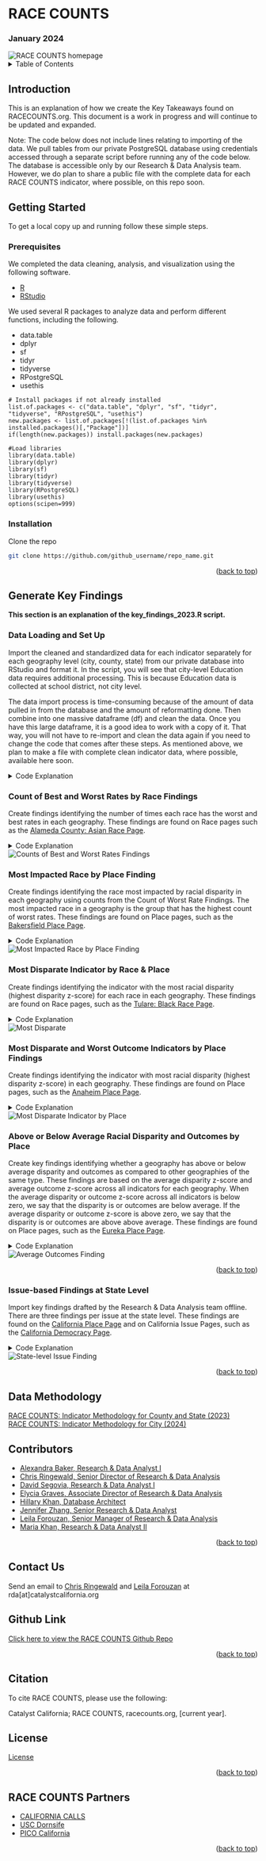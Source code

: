 # RACE COUNTS
### January 2024

<base target="_blank">


<img src="https://github.com/catalystcalifornia/RaceCounts/blob/main/images/rc_homepage.PNG" alt="RACE COUNTS homepage">




<details>
  <summary>Table of Contents</summary>
  <ol>
       <li>
      <a href="#intro">Introduction</a></li>
    <li><a href="#getting-started">Getting Started</a>
      <ul>
        <li><a href="#prerequisites">Prerequisites</a></li>
        <li><a href="#installation">Installation</a></li>
      </ul>
    </li>
    <li><a href="#generate-key-findings">Generate Key Findings</a></li>
    <li><a href="#contact-us">Contact Us</a></li>
    <li><a href="#github-link">Github Link</a></li>
    <li><a href="#citation">Citation</a></li>
    <li><a href="#license">License</a></li>
  </ol>
</details>

## Introduction

This is an explanation of how we create the Key Takeaways found on RACECOUNTS.org. This document is a work in progress and will continue to be updated and expanded. 

Note: The code below does not include lines relating to importing of the data. We pull tables from our private PostgreSQL database using credentials accessed through a separate script before running any of the code below. The database is accessible only by our Research & Data Analysis team. However, we do plan to share a public file with the complete data for each RACE COUNTS indicator, where possible, on this repo soon.

## Getting Started

To get a local copy up and running follow these simple steps. 

### Prerequisites

We completed the data cleaning, analysis, and visualization using the following software. 
* [R](https://cran.rstudio.com/)
* [RStudio](https://posit.co/download/rstudio-desktop)

We used several R packages to analyze data and perform different functions, including the following.
* data.table 
* dplyr
* sf
* tidyr
* tidyverse 
* RPostgreSQL
* usethis

```
# Install packages if not already installed
list.of.packages <- c("data.table", "dplyr", "sf", "tidyr", "tidyverse", "RPostgreSQL", "usethis")
new.packages <- list.of.packages[!(list.of.packages %in% installed.packages()[,"Package"])]
if(length(new.packages)) install.packages(new.packages)

#Load libraries
library(data.table) 
library(dplyr)
library(sf)
library(tidyr)
library(tidyverse) 
library(RPostgreSQL) 
library(usethis)
options(scipen=999)
```


### Installation

Clone the repo
   ```sh
   git clone https://github.com/github_username/repo_name.git
   ```

<p align="right">(<a href="#top">back to top</a>)</p>



## Generate Key Findings

<!-- Will need to update to say key_findings_2023.R-->
**This section is an explanation of the key_findings_2023.R script.**

### Data Loading and Set Up
Import the cleaned and standardized data for each indicator separately for each geography level (city, county, state) from our private database into RStudio and format it. In the script, you will see that city-level Education data requires additional processing. This is because Education data is collected at school district, not city level. 

The data import process is time-consuming because of the amount of data pulled in from the database and the amount of reformatting done. Then combine into one massive dataframe (df) and clean the data. Once you have this large dataframe, it is a good idea to work with a copy of it. That way, you will not have to re-import and clean the data again if you need to change the code that comes after these steps. As mentioned above, we plan to make a file with complete clean indicator data, where possible, available here soon. 


<details>
<summary>Code Explanation</summary>

```
# Pull list of indicator tables, then import data. County example: ----------------------------------
rc_list_ = as.data.frame(do.call(rbind, lapply(DBI::dbListObjects(con, DBI::Id(schema = curr_schema))$table, function(x) slot(x, 'name'))))

# filter for only county level indicator tables, drop all others including api_*_county_ curren year tables
county_list <- filter(rc_list_, grepl(paste0("^arei_.*\\county_", curr_yr, "$"), table))
county_list <- county_list[order(county_list$table), ] # alphabetize list of state tables, changes df to list the needed format for next step

# import all tables on county_list
county_tables <- lapply(setNames(paste0("select * from ", curr_schema, ".", county_list), county_list), DBI::dbGetQuery, conn = con)

# create column with indicator name
county_tables <- map2(county_tables, names(county_tables), ~ mutate(.x, indicator = .y)) # create column with indicator name

# call columns we want and pivot wider
county_tables_disparity <- lapply(county_tables, function(x) x %>% select(county_id, asbest, ends_with("disparity_z"), indicator, values_count))

county_disparity <- imap_dfr(county_tables_disparity, ~
                               .x %>% 
                               pivot_longer(cols = ends_with("disparity_z"),
                                            names_to = "race",
                                            values_to = "disparity_z_score")) %>% mutate(
                                              race = (ifelse(race == 'disparity_z', 'total', race)),
                                              race = gsub('_disparity_z', '', race))

county_tables_performance <- lapply(county_tables, function(x) x %>% select(county_id, asbest, ends_with("performance_z"), indicator, values_count))

county_performance <- imap_dfr(county_tables_performance, ~
                                 .x %>% 
                                 pivot_longer(cols = ends_with("performance_z"),
                                              names_to = "race",
                                              values_to = "performance_z_score")) %>% mutate(
                                                race = (ifelse(race == 'performance_z', 'total', race)),
                                                race = gsub('_performance_z', '', race))


county_tables_rate <- lapply(county_tables, function(x) x %>% select(county_id, asbest, ends_with("_rate"), indicator, values_count))

county_rate <- imap_dfr(county_tables_rate , ~
                          .x %>% 
                          pivot_longer(cols = ends_with("_rate"),
                                       names_to = "race",
                                       values_to = "rate")) %>% mutate(
                                         race = (ifelse(race == 'rate', 'total', race)),
                                         race = gsub('_rate', '', race))

# merge all 3 
df_merged_county <- county_disparity %>% full_join(county_performance) %>% full_join(county_rate)

# create issue, indicator, geo_level, race generic columns for issue tables except for education
df_county <- df_merged_county %>% mutate(
        issue = substring(indicator, 6,9),  
        indicator = substring(indicator, 11),
        indicator = gsub(paste0('_county_', curr_yr), '', indicator),
        geo_level = "county",
        race_generic = gsub('nh_', '', race)) %>% # create 'generic' race name column, drop nh_ prefixes to help generate counts by race later
            left_join(arei_race_multigeo_county) %>% 
                rename(geoid = county_id, geo_name = county_name)  %>%  mutate(geo_name = paste0(geo_name, " County"))

# merge city, county, state data
df <- bind_rows(df_city, df_county, df_state) %>% select(
                    geoid, geo_name, issue, indicator, race, asbest, rate, disparity_z_score, performance_z_score, values_count, geo_level, race_generic)


# remove records where city name is actually a university: there are 6 'cities' like this making up 898 rows
final_df <- df %>% filter(!grepl('University', geo_name))

```

Create short form to long form race and indicator label crosswalks that will be used to generate key findings text.

```
# Create race name crosswalk ------------------------------------------------
race_generic <- unique(df$race_generic)
long_name <- c("Total", "API", "Black", "Latinx", "American Indian / Alaska Native", "White", "Asian", "Two or More Races", "Native Hawaiian / Pacific Islander", "Other Race", "Filipinx")
race_names <- data.frame(race_generic, long_name)

# Create indicator long name df -------------------------------------------
### NOTE: This list may need to be updated or re-ordered. ###
indicator <- st_read(con, query = "SELECT arei_indicator AS indicator, api_name AS indicator_short, arei_issue_area FROM v5.arei_indicator_list_cntyst")

# unique education indicators at school district level, for city key takeaways analysis later
educ_indicators <- filter(indicator, arei_issue_area == 'Education')

```
</details>

### Count of Best and Worst Rates by Race Findings

Create findings identifying the number of times each race has the worst and best rates in each geography. These findings are found on Race pages such as the [Alameda County: Asian Race Page](https://www.racecounts.org/county_races/alameda/?race=asian).

<details>
<summary>Code Explanation</summary>

* Step 1: Identify the most disparate district for each Education indicator by city, then join only that district's data to the rest of city-level data.

```
# rank overall district disparity z-scores for each city+indicator combo
df_education_district_disparate <- df_education_district %>% filter(!is.na(geoid)) %>% group_by(geoid, indicator, race) %>% 
                                                                          mutate(rk = ifelse(race == 'total', dense_rank(-disparity_z_score), NA))

# checked for districts tied for rk 1, but there are none. if there are ties, will need to add tiebreaker code similar to what's in the best outcomes code
#temp <- filter(df_education_district_disparate, rk=='1')
#temp <- temp %>% select(geoid, geo_name, indicator, rate) %>% group_by(geoid, indicator) %>% count(rate)

# keep indicator data for the most disparate district for each city+indicator combo only
df_education_district_disparate <- df_education_district_disparate %>% group_by(geoid, dist_id, indicator) %>% fill(rk, .direction = "downup") %>%
                                                                          filter(rk == 1) %>% select (-c(rk))

# bind most disparate district with main df
df_lf <- bind_rows(final_df, df_education_district_disparate) 
```

* Step 2: Remove the total or overall rates, keeping only rates by race. Not all data sources report Asian and Native Hawaiian / Pacific Islander data separately. Duplicate and reclassify combined Asian-Pacific Islander (API) data into the separate Asian and Native Hawaiian / Pacific Islander groups.

```
df_lf <- filter(df, race != 'total')

# duplicate API rows, assigning one set race_generic Asian and the other set PacIsl
api_split <- function(x) {
  
    api_asian <- filter(x, race_generic == 'api') %>% mutate(race_generic = 'asian')
    api_pacisl <- filter(x, race_generic == 'api') %>% mutate(race_generic = 'pacisl')
    temp <- filter(x, race_generic != 'api')       # remove api rows
    x <- bind_rows(temp, api_asian, api_pacisl)    # add back api rows as asian AND pacisl rows

  return(x)
}

df_lf <- api_split(df_lf) # duplicate/split api rates as asian and pacisl
```

* Step 3: Count the number of non-null rates for each race and geography combo to screen key findings later. 

```
bestworst_screen <- df_lf %>% group_by(geoid, race_generic) %>% summarise(rate_count = sum(!is.na(rate)))  # count number of non-null rates for each race+geo combo
```

* Step 4: Count number of times each race has the worst rate (highest disparity z-score) for each geography. Screen out observations where fewer than 2 races in a geography have non-null values for an indicator. Finally, clean city names.

```
worst_table <- df_lf %>% 
  group_by(geoid, geo_level, indicator) %>% top_n(1, disparity_z_score) %>% # get worst raced disparity z-score by geo+indicator combo
  rename(worst_rate = race_generic) %>% filter(values_count > 1) # filter out geo+indicator combos with only 1 raced rate


worst_table2 <- df_lf %>% 
  left_join(select(worst_table, geoid, indicator, worst_rate, geo_level), by = c("geoid", "indicator", "geo_level")) %>%
  mutate(worst = ifelse((race_generic == worst_rate), 1, 0)) %>% # worst = binary indicating whether the race+geo combo is the worst rate             
  group_by(geoid, geo_name, geo_level, race_generic) %>% summarise(count = sum(worst, na.rm = TRUE)) %>% # count = num of worst rates for race+geo combo
  left_join(race_names, by = "race_generic") %>%
  left_join(bestworst_screen, by = c("geoid", "race_generic")) 
  
  # Clean geo_names where 'City' isn't part of city's name and fix geo_names that include "City City"
clean_city_names <- function(x) {
    clean_city_names1 <- x %>% filter(!grepl('City City', geo_name) & grepl(' City', geo_name)) %>%
                                mutate(geo_name = gsub(' City', '', geo_name))
    
    clean_city_names2 <- x %>% filter(grepl('City City', geo_name)) %>%
                                mutate(geo_name = gsub('City City', 'City', geo_name))		

    clean_city_names_ <- rbind(clean_city_names1, clean_city_names2) %>% ungroup() %>% select(geoid, geo_name) %>% unique()

    library(easyr)
    x <- jrepl(
      x,
      clean_city_names_,
      by = c('geoid' = 'geoid'),
      replace.cols = c('geo_name' = 'geo_name'),
      na.only = FALSE,
      only.rows = NULL,
      verbose = FALSE)

  return(x)
}

worst_table2 <- clean_city_names(worst_table2)
                
```                

* Step 5: Create the "shells" used to create the best/worst rate count key finding sentences. Use the variables created above to generate key findings.

``` 
# NOTE: This df does include findings for non-RC race pg grps, however they won't appear on the site
wb_rate_threshold <- 5  # suppress findings for race+geo combos with data for fewer than 6 indicators
worst_rate_count <- filter(worst_table2, !is.na(rate_count)) %>% mutate(finding_type = 'worst count', findings_pos = 2) %>% 
  mutate(finding = ifelse(rate_count > wb_rate_threshold, paste0(geo_name, "'s ", long_name, " residents have the worst rate for ", count, " of the ", rate_count, " RACE COUNTS indicators with data for them."), paste0("Data for ", long_name, " residents of ", geo_name, " is too limited for this analysis.")))

```

* Step 6: Apply code similar to Worst Rate findings to generate Best Rate key findings. First, find the school district with the best total_rate (overall outcome) per city-indicator combination and add only that district's data to the rest of city-level data.
  
```
df_education_district_best_outcome <- df_education_district %>% filter(values_count > 1 & !is.na(geoid)) %>% group_by(geoid, indicator, race) %>% 
                                        mutate(rk = ifelse(asbest == 'min' & race == 'total', dense_rank(rate), 
                                                    ifelse(asbest == 'max' & race == 'total', dense_rank(-rate), NA))) # using dense_rank means there can be ties, use enr as tie-breaker

# tie-breaker when 2+ districts tie for best overall outcome for a city+indicator combo
tiebreaker <- df_education_district_best_outcome %>% group_by(geoid, indicator, rk) %>% mutate(ties = ifelse(rk == '1', sum(rk), NA)) # if ties is >1 then there is a tie
tiebreaker <- filter(tiebreaker, ties > 1) %>% group_by(geoid, indicator) %>% mutate(rk2 = ifelse(ties > 2, rank(-total_enroll), rk)) # break tie based on largest total_enrollment                                                                                     
df_education_district_best_outcome <- df_education_district_best_outcome %>% mutate(old_rk = rk) %>% # preserve original ranks with ties
                                 left_join(select(tiebreaker, geoid, indicator, dist_id, race, rk2), by = c("geoid", "indicator", "dist_id", "race"))
df_education_district_best_outcome <- df_education_district_best_outcome %>% mutate(rk = ifelse(!is.na(rk2), rk2, rk)) %>% select(-c(rk2)) # update rk to reflect tiebreaker

# keep indicator data for the best overall outcome district for each city+indicator combo only
df_education_district_best_outcome <- df_education_district_best_outcome %>% group_by(geoid, dist_id, indicator) %>% fill(rk, .direction = "downup") %>%
  filter(rk == 1) %>% select (-c(rk, old_rk))
        
## Now, bind this back with the main df
df_lf2 <- bind_rows(final_df, df_education_district_best_outcome) 
```

Step 7: Remove the total or overall rates, keeping only rates by race. Then, reclassify API rates as Asian and Native Hawaiian / Pacific Islander rates.

```
df_lf2 <- filter(df_lf2, race != 'total')   # remove total rates bc all findings in this section are raced

df_lf2 <- api_split(df_lf2) # duplicate api rates as asian and pacisl

```

Step 8: Count number of times each race has the best rate for each geography. Screen out observations where fewer than 2 races in a geography have non-null values for an indicator. Finally, clean city names.

```
#### Note: Code differs from Worst rates to account for when min is best and there is raced rate = 0, so we cannot use disparity_z for indicators where the minimum rate is best, like suspensions

best_table <- df_lf2 %>%  
  group_by(geoid, geo_level, indicator) %>% 
  mutate(rk = ifelse(asbest == 'min', dense_rank(rate), ifelse(asbest == 'max', dense_rank(-rate), NA))) %>%  # rank based on which race has best outcome
  mutate(best_rate = ifelse(rk == 1, race_generic, ""))   # identify race with best rate using rk (ties are ok)

best_table2 <- subset(df_lf2, values_count > 1) %>%  # filter out indicators with only 1 raced rate 
  left_join(select(best_table, geoid, indicator, best_rate, geo_level), by = c("geoid", "indicator", "geo_level")) %>%
  mutate(best = ifelse((race_generic == best_rate), 1, 0)) %>%             
  group_by(geoid, geo_name, geo_level, race_generic) %>% summarise(count = sum(best, na.rm = TRUE)) %>%
  left_join(race_names, by = c("race_generic")) %>%
  left_join(bestworst_screen, by = c("geoid", "race_generic"))

best_table2 <- clean_city_names(best_table2)
```

Step 9: Create the "shells" used to create the Best Rate Count key findings. Use the variables created above to generate key findings. Then, join the Best and Worst Rate Count key findings.

```
best_rate_count <- filter(best_table2, !is.na(rate_count)) %>% mutate(finding_type = 'best count', findings_pos = 1) %>%
  mutate(finding = ifelse(rate_count > wb_rate_threshold, paste0(geo_name, "'s ", long_name, " residents have the best rate for ", count, " of the ", rate_count, " RACE COUNTS indicators with data for them."), paste0("Data for ", long_name, " residents of ", geo_name, " is too limited for this analysis.")))



## Bind worst and best tables - RACE PAGE ## ----------------------------------------------
worst_best_counts <- bind_rows(worst_rate_count, best_rate_count)
worst_best_counts <- rename(worst_best_counts, race = race_generic) %>% select(-long_name, -rate_count, -count)
```

</details>

<img src="https://github.com/catalystcalifornia/RaceCounts/blob/main/images/finding_best_rate.PNG" alt="Counts of Best and Worst Rates Findings">

### Most Impacted Race by Place Finding

Create findings identifying the race most impacted by racial disparity in each geography using counts from the Count of Worst Rate Findings. The most impacted race in a geography is the group that has the highest count of worst rates. These findings are found on Place pages, such as the [Bakersfield Place Page](https://www.racecounts.org/city/bakersfield/).

<details>
<summary>Code Explanation</summary>
This finding is generated with the following steps:

  
* Step 1: Count the number of indicators with Index of Disparity scores per geography, used for screening later. Then use the Count of Worst Rates data produced earlier to identify the Most Impacted group including handling of ties.

```
impact_screen <- df_lf %>% group_by(geoid, geo_name, indicator) %>% summarise(rate_count = sum(!is.na(disparity_z_score))) 
impact_screen <- filter(impact_screen, rate_count > 1) %>% group_by(geoid, geo_name) %>% summarise(id_count = n())Create a table counting number of indicators with overall disparity z-scores (requires two or more groups with non-null rates) per geography.

impact_table <- worst_table2 %>% select(-rate_count) %>% group_by(geoid, geo_name) %>% top_n(1, count) %>% # get race most impacted by racial disparity by geo
                left_join(select(impact_screen, geoid, id_count), by = "geoid")

## the next few lines concatenate the names of the tied groups to prep for findings
impact_table2 <- filter(impact_table, !is.na(id_count)) %>% 
  group_by(geoid, geo_name, count) %>%
  mutate(race_count = n()) # count the number of most impacted groups

impact_table2 <- impact_table2[order(impact_table2$long_name),] # order long race name alphabetically

impact_table2 <- impact_table2 %>% mutate(group_order = paste0("group_", rank(long_name, ties.method = "first"))) # number the most impacted groups grouped by geo

impact_table_wide <- impact_table2 %>% dplyr::select(geoid, geo_name, geo_level, id_count, race_count, group_order, long_name) %>%      #pivot long table back to wide
  pivot_wider(names_from=group_order, values_from=long_name)
```

* Step 2: Suppress findings for places with too many groups tied for Most Impacted which makes findings less useful. Create the "shells" used to create the key finding sentences. Use the variables created above to generate key findings. Finally, clean place names.
  
```
most_impacted <- impact_table_wide %>% mutate(finding_type = 'most impacted', 
                                              finding = ifelse(id_count > 4 & long_name2 != '99999', 
                                                          paste0("Across indicators, ", geo_name, " ", long_name2, " residents are most impacted by racial disparity."), 
                                                            ifelse(id_count > 4 & long_name2 == '99999', 
                                                              paste0('There are more than three groups tied for most impacted in ', geo_name, "."), 
                                                                paste0("Data for residents of ", geo_name, " is too limited for this analysis."))),
                                              findings_pos = 1)  


most_impacted <- most_impacted %>% select(c(geoid, geo_name, geo_level, finding_type, finding, findings_pos))
most_impacted$geo_name <- gsub(" County", "", most_impacted$geo_name) 
most_impacted$geo_name <- gsub(" City", "", most_impacted$geo_name) 
  
```
 
</details>

<img src="https://github.com/catalystcalifornia/RaceCounts/blob/main/images/finding_most_impacted.PNG" alt="Most Impacted Race by Place Finding">


### Most Disparate Indicator by Race & Place

Create findings identifying the indicator with the most racial disparity (highest disparity z-score) for each race in each geography. These findings are found on Race pages, such as the [Tulare: Black Race Page](https://www.racecounts.org/county_races/tulare/?race=black).

<details>
<summary>Code Explanation</summary>
This finding is generated with the following steps:

* Step 1: Create a functions that will generate findings for each race (one at a time), including nested function to identify the largest disparity z-score.
```
# Function to prep raced most_disparate tables
most_disp_by_race <- function(x, y) {
  # Nested function to pull the column with the max disp_z value ----------------------
  find_first_max_index_na <- function(row) {
    
    head(which(row == max(row, na.rm=TRUE)), 1)[1]
  }  
```

* Step 2: First, filter for the specified race, then pivot data to wide format. Count indicators with non-null values for each race-place combination and identify the most disparate indicator (highest disparity_z). Finally, generate a key finding based on the most disparate indicator by race for each geography.  

```
  # filter by race, pivot_wider, select the columns we want, get race long_name
  z <- x %>% filter(race_generic == y) %>% mutate(indicator = paste0(indicator, "_ind")) %>% pivot_wider(names_from = indicator, values_from = disparity_z_score) %>% group_by(geoid, geo_name) %>%  
    fill(ends_with("ind"), dist_id, district_name, total_enroll, .direction = 'updown') %>% 
    filter(!duplicated(geo_name)) %>% select(-race) %>% rename(race = race_generic) %>% select(geoid, geo_name, race, dist_id, district_name, total_enroll, ends_with("ind"), geo_level)
  z <- z %>% inner_join(race_names, by = c('race' = 'race_generic')) %>% select(geoid, geo_name, race,  dist_id, district_name, total_enroll, long_name, everything()) # add race long names
  
  # count non-null indicators by race/place
  indicator_count_ <- z %>% ungroup %>% select(-geo_name:-total_enroll)
  indicator_count_ <- indicator_count_ %>% mutate(indicator_count = rowSums(!is.na(select(., 3:ncol(indicator_count_)))))
  
  z$indicator_count <- indicator_count_$indicator_count # add indicator counts by race/place to original df
  
  # select columns we need
  z <- z %>% select(geoid, geo_name, dist_id, district_name, total_enroll, race, long_name, indicator_count, everything()) 
  
  # unique indicators that apply to race
  indicator_col <- z %>% ungroup %>% select(ends_with("_ind"))
  indicator_col <- names(indicator_col)
  
  # pull the column name with the maximum value
  z$max_col <- colnames(z[indicator_col]) [
    apply(
      z[indicator_col],
      MARGIN = 1,
      find_first_max_index_na )
  ]
 
  z$max_col <- gsub("_ind", "", z$max_col)
  
  ## merge with indicator
  z <- left_join(z, indicator, by = c("max_col"="indicator_short"))
  
return(z)
  
}
```
* Step 3: Prepare data for the function as follows. Add city-level education data to the rest of the indicator data. Then, remove the total_rates, keeping only rates by race. Finally, reclassify API data as both Asian and Native Hawaiian / Pacific Islander data.

```
df_ds <- bind_rows(final_df,df_education_district_disparate)
# df_ds %>% filter(is.na(geo_name)) # why do some geo_names in housing don't have a geo_name? Some of them belong to census designated places with very low pop counts-- we'll filter this out later
df_ds <- filter(df_ds, race != 'total')    # remove total rates bc all findings in this section are raced
df_ds <- api_split(df_ds) # duplicate api rates as asian and pacisl
```

* Step 4: Apply the function to the data by race, then bind results together into one dataframe.

```
aian_ <- most_disp_by_race(df_ds, 'aian')

asian_ <- most_disp_by_race(df_ds, 'asian')

black_ <- most_disp_by_race(df_ds, 'black')

latinx_ <- most_disp_by_race(df_ds, 'latino')

pacisl_ <- most_disp_by_race(df_ds, 'pacisl')

white_ <- most_disp_by_race(df_ds, 'white')

most_disp <- bind_rows(aian_, asian_, black_, latinx_, pacisl_, white_) %>%
                   select(geoid, geo_name, dist_id, district_name, total_enroll, race, long_name, indicator_count, ends_with("_ind"), everything())
``` 

* Step 5: Clean city names. Suppress findings for race-place combinations with too few indicator disparity_z scores. Create the "shells" used to create the key finding sentences. Use the variables created above to generate key findings. Note, we add school district names to education-related findings at city level.

```
n = 5 # indicator_count threshold

most_disp_final <- most_disp %>% mutate(
  finding = ifelse(indicator_count <= n,     ## Suppress finding if race+geo combo has 5 or fewer indicator disparity_z scores
                   paste0("Data for ", long_name, " residents of ", geo_name, " is too limited for this analysis."), 
                   paste0(long_name, " residents face the most disparity with ", indicator, " in ", geo_name, "."))
  ) %>% mutate(
  
  # add school district name to city education-related findings
  finding = ifelse(
    arei_issue_area == 'Education' & !grepl('too limited', finding) & !is.na(district_name), 
    paste0(long_name, " residents face the most disparity with ", indicator, " (", district_name, ") in ", geo_name, "."),
    finding),
  
  finding_type = 'most disparate', findings_pos = 3) %>%
  select(geoid, geo_name, geo_level, dist_id, district_name, total_enroll, long_name, race, indicator, indicator_count, finding_type, findings_pos, finding) %>% filter(!is.na(geo_name)) # some geoids don't have geo_names. all of them belong in housing-- for example: Camp Pendleton North. They don't pass the indicator count threshold either way to be included in the finding, so we will remove these. 
```

* Step 6: Bind Most Disparate Indicator and Counts of Best and Worst Rates findings together. Export table to postgres database with metadata.

```
rda_race_findings <- bind_rows(most_disp_final, worst_best_counts)
rda_race_findings <- rda_race_findings %>% relocate(geo_level, .after = geo_name) %>% relocate(finding_type, .after = race) %>% mutate(src = 'rda', citations = '') %>%
  mutate(race = ifelse(race == 'pacisl', 'nhpi', race))  # rename pacisl to nhpi to feed API - In all other tables we use 'pacisl'
  
## Export postgres table
dbWriteTable(con, c(curr_schema, "arei_findings_races_multigeo"), rda_race_findings, overwrite = FALSE, row.names = FALSE)

# comment on table and columns
comment <- paste0("COMMENT ON TABLE v5.arei_findings_races_multigeo IS 'findings for Race pages (API) created using W:\\Project\\RACE COUNTS\\2023_v5\\RC_Github\\RaceCounts\\KeyTakeaways\\key_findings_2023.R.';",
                  "COMMENT ON COLUMN v5.arei_findings_races_multigeo.finding_type
                         IS 'Categorizes findings: count of best and worst rates by race/geo combo, most disparate indicator by race/geo combo';",
                  "COMMENT ON COLUMN v5.arei_findings_races_multigeo.src
                         IS 'Categorizes source of finding as either rda or program area';",
                  "COMMENT ON COLUMN v5.arei_findings_races_multigeo.citations
                         IS 'External v5.citations for findings are stored here. Null values mean there are no citations, all else are stored as a string with &&& acting as a delimiter between multiple citations';",
                  "COMMENT ON COLUMN v5.arei_findings_races_multigeo.findings_pos
                        IS 'Used to determine the order a set of findings should appear in on RC.org';")
dbSendQuery(con, comment)  
```

</details>



<img src="https://github.com/catalystcalifornia/RaceCounts/blob/main/images/finding_most_disparate_by_race.PNG" alt="Most Disparate">


### Most Disparate and Worst Outcome Indicators by Place Findings

Create findings identifying the indicator with most racial disparity (highest disparity z-score) in each geography. These findings are found on Place pages, such as the [Anaheim Place Page](https://www.racecounts.org/city/anaheim/).

<details>
<summary>Code Explanation</summary>
This finding is generated with the following steps:

* Step 1: As Education data is collected at school district level, not city level, additional processing is needed. Merge the most disparate school district per city's data (identified in Count of Worst Rates code) with the rest of data. Then, keep only total or overall rates, dropping raced data.

```
df_3 <- bind_rows(final_df, df_education_district_disparate) 

disp_long <- df_3 %>% filter(race == "total" & geo_level %in% c("county", "city")) %>% select(geoid, geo_name, dist_id, district_name, total_enroll, indicator, disparity_z_score, geo_level) %>% 
                      rename(variable = indicator, value = disparity_z_score)
```

* Step 2: Group data by place, then rank to find the most disparate indicator by place. Filter to keep only the most disparate indicators by place.

```
#### Rank indicators by disp_z with worst/highest disp_z = 1
disp_final <- disp_long %>%
  group_by(geoid, geo_name) %>%
  mutate(rk = min_rank(-value))

##### Select only worst/highest disparity indicator per county
disp_final <- disp_final %>% filter(rk == 1) %>% arrange(geoid) 
```

* Step 3: Add long variables names used to generate findings later and adjust for indicators that tie for most disparate.

```
#### Rename variable and value fields
names(disp_final)[names(disp_final) == 'value'] <- 'worst_disp_z'
names(disp_final)[names(disp_final) == 'variable'] <- 'worst_disp_indicator'

# join to get long indicator names for findings
worst_disp <- select(disp_final, -c(rk, worst_disp_z)) %>%   # drop rank and z-score fields, join to indicator name equivalency table
  left_join(indicator, by = c("worst_disp_indicator" = "indicator_short")) %>% rename(long_disp_indicator = indicator)

# Adjust for geos with tied indicators
worst_disp2 <- worst_disp %>% 
  group_by(geoid,geo_name) %>% 
  mutate(disp_ties = n()) %>%
  mutate(long_disp_indicator = paste0(long_disp_indicator, collapse = " and ")) %>% select(-c(worst_disp_indicator)) %>% unique() # RC v5: no ties

```

* Step 4: Clean city names. Create the "shells" used to create the key finding sentences. Use the variables created above to generate key findings. 

```
worst_disp2 <- clean_city_names(worst_disp2) 

# Write findings using ifelse statements
worst_disp3 <- subset(worst_disp2, !is.na(geo_name)) %>%
  mutate(finding_type = 'worst disparity', finding = paste0(long_disp_indicator, " is the most disparate indicator in ", geo_name, "."), 
         findings_pos = 4) %>% mutate(
           finding = ifelse(
             arei_issue_area == 'Education' & geo_level == "city",
             paste0(long_disp_indicator, " (", district_name, ") is the most disparate indicator in ", geo_name, "."),
             finding
           )
         ) %>% select(geoid, geo_name, dist_id, district_name, total_enroll, geo_level, finding_type,finding, findings_pos)

```

* Step 5: As Education data is collected at school district level, not city level, additional processing is needed. Identify the worst outcome district for each Education indicator by city. Merge the worst outcome school district data with the rest of data. Finally, keep only total rate data, dropping raced rates.

```
# rank overall district disparity z-scores for each city+indicator combo
df_education_district_worst_outcome <- df_education_district %>% filter(!is.na(geoid)) %>% group_by(geoid, race_generic) %>%
                                                                 mutate(rk = dense_rank(performance_z_score)) %>% filter(rk == "1") %>% select(-rk) # RC v5 no ties

df_4 <- bind_rows(final_df, df_education_district_worst_outcome) 

outc_long <- df_4 %>% filter(race == "total" & geo_level %in% c("county", "city")) %>% select(geoid, geo_name, dist_id, district_name, total_enroll, indicator, performance_z_score, geo_level) %>%
                      rename(variable = indicator, value = performance_z_score)
```

* Step 6: Add long variables names used to generate findings later and adjust for indicators that tie for worst outcome.

```
outc_final <- outc_long %>%
  group_by(geoid, geo_name) %>%
  mutate(rk = min_rank(value))

##### Select only worst/lowest outcome indicator per county
outc_final <- outc_final %>% filter(rk == 1) %>% arrange(geoid)

##### Rename variable and value fields
names(outc_final)[names(outc_final) == 'value'] <- 'worst_perf_z'
names(outc_final)[names(outc_final) == 'variable'] <- 'worst_perf_indicator'    

# join to get long indicator names for findings
worst_outc <- select(outc_final, -c(rk, worst_perf_z)) %>%   # drop rank and z-score fields, join to indicator name equivalency table
  left_join(indicator, by = c("worst_perf_indicator" = "indicator_short")) %>% rename(long_perf_indicator = indicator)

# Adjust for counties with tied indicators
worst_outc2 <- worst_outc %>% 
  group_by(geoid, geo_name) %>% 
  mutate(perf_ties = n()) %>%
  mutate(long_perf_indicator = paste0(long_perf_indicator, collapse = " and ")) %>% select(-c(worst_perf_indicator)) %>% unique() # RC v5: no ties
```

* Step 7: Clean city names. Create the "shells" used to create the key finding sentences. Use the variables created above to generate key findings. Combine Most Disparate and Worst Outcome Indicator Findings.

```
worst_outc2 <- clean_city_names(worst_outc2) 

# Write Findings using ifelse statements
worst_outc3 <- subset(worst_outc2, !is.na(geo_name)) %>%
               mutate(finding_type = 'worst overall outcome', finding = ifelse(geo_level == "county", 
                                                            paste0(long_perf_indicator, " has the worst overall outcome in ", geo_name, "."), 
                                                            paste0(long_perf_indicator, " has the worst overall outcome in ", geo_name, ".") 
                                                            ), 
         findings_pos = 5) %>% mutate(
           finding = ifelse(
             arei_issue_area == 'Education' & geo_level == "city",
             paste0(long_perf_indicator, " (", district_name, ") has the worst overall outcome in ", geo_name, "."),
             finding
           )
         ) %>% select(geoid, geo_name, dist_id, district_name, total_enroll, geo_level, finding_type, finding, findings_pos)


# Combine findings into one final df
worst_disp_outc <- union(worst_disp3, worst_outc3)
```


</details>

<img src="https://github.com/catalystcalifornia/RaceCounts/blob/main/images/finding_most_disparate_ind.PNG" alt="Most Disparate Indicator by Place">


### Above or Below Average Racial Disparity and Outcomes by Place

Create key findings identifying whether a geography has above or below average disparity and outcomes as compared to other geographies of the same type. These findings are based on the average disparity z-score and average outcome z-score across all indicators for each geography. When the average disparity or outcome z-score across all indicators is below zero, we say that the disparity is or outcomes are below average. If the average disparity or outcome z-score is above zero, we say that the disparity is or outcomes are above above average. These findings are found on Place pages, such as the [Eureka Place Page](https://www.racecounts.org/city/eureka/).

<details>
<summary>Code Explanation</summary>
This finding is generated with the following steps:

* Step 1: Import county and city Racial Equity Index tables from the postgres database, select only needed fields. Then, reclassify outcome and disparity z-scores as above or below average.

```
## pull composite disparity/outcome z-scores for city and county; add urban type = NA for cities.
index_county <- st_read(con, query = paste0("SELECT * FROM ", curr_schema, ".arei_composite_index_", curr_yr)) %>% select(county_id, county_name, urban_type, disparity_z, performance_z) %>% rename(geoid = county_id, geo_name = county_name) %>% mutate(geo_level = "county")

index_city <- st_read(con, query = paste0("SELECT * FROM ", curr_schema, ".arei_composite_index_city_", curr_yr)) %>% select(city_id, city_name, disparity_z, performance_z) %>% rename(geoid = city_id, geo_name = city_name) %>% mutate(urban_type = NA, geo_level = "city")

index_county_city <- rbind(index_county, index_city)       
index_county_city$geo_name <- ifelse(index_county_city$geo_level == 'county', paste0(index_county_city$geo_name, ' County'), index_county_city$geo_name)

# Above/Below Avg Disp/Outcome
avg_statement_df <- index_county_city %>% 
  mutate(pop_type = ifelse(urban_type == 'Urban', 'more', 'less'), # used for more/less populous finding
         outc_type = ifelse(performance_z < 0, 'below', 'above'),
         disp_type = ifelse(disparity_z < 0, 'below', 'worse than')) 
```

* Step 2: Create the "shells" used to create the key finding sentences. Use the variables created above to generate key findings. Combine Above and Below Average Disparity and Outcomes Findings. Then, bind those findings together. At this point, we do not export the combined findings in rda_places_findings.

```
disp_avg_statement <- avg_statement_df %>%
  mutate(finding_type = 'disparity', finding = ifelse(geo_level == "county", paste0(geo_name, "'s racial disparity across indicators is ", disp_type, " average for California counties."), 
                                                                             paste0(geo_name, "'s racial disparity across indicators is ", disp_type, " average for California cities.")),
         finding = ifelse(is.na(disp_type), paste0("Data for ", geo_name, " is too limited for this analysis."), finding),
         findings_pos = 2) %>% 
  select(geoid, geo_name, geo_level, finding_type, finding, findings_pos)

outc_avg_statement <- avg_statement_df %>% 
  mutate(finding_type = 'outcomes', finding = ifelse(geo_level == "county", paste0(geo_name, "'s overall outcomes across indicators are ", outc_type, " average for California counties."), 
                                                                            paste0(geo_name, "'s overall outcomes across indicators are ", outc_type, " average for California cities.")),
         finding = ifelse(is.na(outc_type), paste0("Data for ", geo_name, " is too limited for this analysis."), finding),
         findings_pos = 3) %>% 
  select(geoid, geo_name, geo_level, finding_type, finding, findings_pos) 

## bind everything together
worst_disp_outc_ <- worst_disp_outc %>% select(-c(dist_id, district_name, total_enroll))
rda_places_findings <- rbind(most_impacted, disp_avg_statement, outc_avg_statement, worst_disp_outc_) %>%
                              mutate(src = 'rda', citations = '') %>%
                              relocate(geo_level, .after = geo_name)
```

</details>

<img src="https://github.com/catalystcalifornia/RaceCounts/blob/main/images/finding_average_outcomes.PNG" alt="Average Outcomes Finding">


<p align="right">(<a href="#top">back to top</a>)</p>



### Issue-based Findings at State Level

Import key findings drafted by the Research & Data Analysis team offline. There are three findings per issue at the state level. These findings are found on the [California Place Page](https://www.racecounts.org/state/california/) and on California Issue Pages, such as the [California Democracy Page](https://www.racecounts.org/issue/democracy/).

<details>
<summary>Code Explanation</summary>
This finding is generated with the following steps:

* Step 1: Import findings drafted by the Research & Data Analysis team offline. Add additional fields required for display on state-level Issue Pages, such as finding_type.

```
issue_area_findings <- read.csv(paste0("W:/Project/RACE COUNTS/", curr_yr, "_", curr_schema, "/RC_Github/RaceCounts/KeyTakeaways/manual_findings_", curr_schema, "_", curr_yr, ".csv"), encoding = "UTF-8", check.names = FALSE)
colnames(issue_area_findings) <- c("issue_area", "finding", "findings_pos")

issue_area_findings_type_dict <- list(economy = "Economic Opportunity",
                                      education = "Education",
                                      housing = "Housing",
                                      health = "Health Care Access",
                                      democracy = "Democracy",
                                      crime = "Crime and Justice",
                                      hbe = "Healthy Built Environment")

issue_area_findings$finding_type <- ifelse(issue_area_findings$issue_area == 'economy', "Economic Opportunity",
                                           ifelse(issue_area_findings$issue_area == 'health', "Health Care Access",
                                                  ifelse(issue_area_findings$issue_area == 'crime', "Crime and Justice",
                                                         ifelse(issue_area_findings$issue_area == 'hbe', "Healthy Built Environment",
                                                                str_to_title(issue_area_findings$issue_area)))))
issue_area_findings$src <- "rda"

issue_area_findings$citations <- ""
```

* Step 2: Export table to postgres database with metadata.

```
#dbWriteTable(con, c(curr_schema, "arei_findings_issues"), issue_area_findings, overwrite = FALSE, row.names = FALSE)

# comment on table and columns
 comment <- paste0("COMMENT ON TABLE v5.arei_findings_issues IS 'findings for Issue Area pages (API) created using W:\\Project\\RACE COUNTS\\2023_v5\\RC_Github\\RaceCounts\\KeyTakeaways\\key_findings_2023.R.';",
                  "COMMENT ON COLUMN v5.arei_findings_issues.finding_type
                       IS 'Categorizes findings: race most impacted by inequities in a geo, above/below avg disp, above/below perf, most disp indicator, worst perf indicator';",
                  "COMMENT ON COLUMN v5.arei_findings_issues.src
                       IS 'Categorizes source of finding as either rda or program area';",
                  "COMMENT ON COLUMN v5.arei_findings_issues.citations
                       IS 'External citations for findings are stored here. Null values mean there are no citations, all else are stored as a string with &&& acting as a delimiter between multiple citations';",
                  "COMMENT ON COLUMN v5.arei_findings_issues.findings_pos
                       IS 'Used to determine the order a set of findings should appear in on RC.org';")
# print(comment)
# dbSendQuery(con, comment)
```

* Step 3: Take the same findings from Step 2 and add additional fields required for display on the state-level Place Page, such as geo_name.

```
# prep issues table for addition to places_findings_table
state_issue_area_findings <- issue_area_findings

state_issue_area_findings <- state_issue_area_findings %>% select(-issue_area)

state_issue_area_findings$geoid <- "06"
state_issue_area_findings$geo_name <- "California"
state_issue_area_findings$geo_level <- "state"

# reorder findings position for places positions
state_issue_area_findings <- state_issue_area_findings %>%
                                mutate(findings_pos = row_number() + 1) 
```

* Step 4: Bind other Place Page findings from earlier (rda_places_findings) with state-level Place Page findings from Step 3. Export table to postgres database with metadata.

```
findings_places_multigeo <- rbind(rda_places_findings, state_issue_area_findings)

## Create postgres table
# dbWriteTable(con, c(curr_schema, "arei_findings_places_multigeo_update"), findings_places_multigeo, overwrite = FALSE, row.names = FALSE)

# comment on table and columns
comment <- paste0("COMMENT ON TABLE v5.arei_findings_places_multigeo_update IS 'findings for Place pages (API) created using W:\\Project\\RACE COUNTS\\2023_v5\\RC_Github\\RaceCounts\\KeyTakeaways\\key_findings_2023.R.';",
                  "COMMENT ON COLUMN v5.arei_findings_places_multigeo_update.finding_type
                        IS 'Categorizes findings: race most impacted by inequities in a geo, above/below avg disp, above/below outcome, most disp indicator, worst outcome indicator';",
                  "COMMENT ON COLUMN v5.arei_findings_places_multigeo_update.src
                        IS 'Categorizes source of finding as either rda or program area';",
                  "COMMENT ON COLUMN v5.arei_findings_places_multigeo_update.citations
                        IS 'External citations for findings are stored here. Null values mean there are no citations, all else are stored as a string with &&& acting as a delimiter between multiple citations';",
                  "COMMENT ON COLUMN v5.arei_findings_places_multigeo_update.findings_pos
                        IS 'Used to determine the order a set of findings should appear in on RC.org';")
#print(comment)
#dbSendQuery(con, comment)

#dbDisconnect(con) 
```

</details>

<img src="https://github.com/catalystcalifornia/RaceCounts/blob/main/images/finding_state_issue.PNG" alt="State-level Issue Finding">


<p align="right">(<a href="#top">back to top</a>)</p>

## Data Methodology

[RACE COUNTS: Indicator Methodology for County and State  (2023)](https://github.com/catalystcalifornia/RaceCounts/blob/main/Methodology/IndicatorMethodology_CountyState.pdf) <br>
[RACE COUNTS: Indicator Methodology for City (2024)](https://github.com/catalystcalifornia/RaceCounts/blob/main/Methodology/IndicatorMethodology_City.pdf) <br> 
 
## Contributors

* [Alexandra Baker, Research & Data Analyst I](https://github.com/bakeralexan)
* [Chris Ringewald, Senior Director of Research & Data Analysis](https://github.com/cringewald)
* [David Segovia, Research & Data Analyst I](https://github.com/davidseg1997)
* [Elycia Graves, Associate Director of Research & Data Analysis](https://github.com/elyciamg)
* [Hillary Khan, Database Architect](https://github.com/hillarykhan)
* [Jennifer Zhang, Senior Research & Data Analyst](https://github.com/jzhang514)
* [Leila Forouzan, Senior Manager of Research & Data Analysis](https://github.com/lforouzan)
* [Maria Khan, Research & Data Analyst II](https://github.com/mariatkhan)


<p align="right">(<a href="#top">back to top</a>)</p>



## Contact Us

Send an email to [Chris Ringewald](https://www.linkedin.com/in/chris-ringewald-6766369/) and [Leila Forouzan](https://www.linkedin.com/in/leilaforouzan/) at rda[at]catalystcalifornia.org

## Github Link

[Click here to view the RACE COUNTS Github Repo](https://github.com/catalystcalifornia/RaceCounts)

<p align="right">(<a href="#top">back to top</a>)</p>


## Citation
To cite RACE COUNTS, please use the following:

Catalyst California; RACE COUNTS, racecounts.org, [current year].


## License

[License](License.md)

<p align="right">(<a href="#top">back to top</a>)</p>


## RACE COUNTS Partners

* [CALIFORNIA CALLS](https://www.cacalls.org/)
* [USC Dornsife](https://dornsife.usc.edu/)
* [PICO California](http://www.picocalifornia.org/)

<p align="right">(<a href="#top">back to top</a>)</p>

